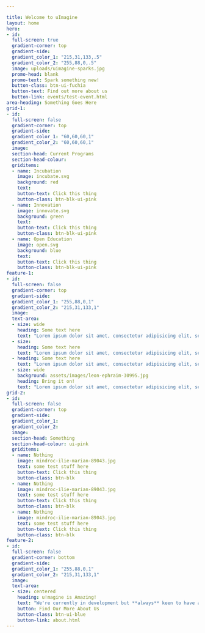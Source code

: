 ```yaml
---

title: Welcome to uImagine
layout: home
hero:
- id:
  full-screen: true
  gradient-corner: top
  gradient-side:
  gradient_color_1: "215,31,133,.5"
  gradient_color_2: "255,88,0,.5"
  image: uploads/uimagine-sparks.jpg
  promo-head: blank
  promo-text: Spark something new!
  button-class: btn-ui-fuchia
  button-text: Find out more about us
  button-link: events/test-event.html
area-heading: Something Goes Here
grid-1:
- id:   
  full-screen: false
  gradient-corner: top
  gradient-side:
  gradient_color_1: "60,60,60,1"
  gradient_color_2: "60,60,60,1"
  image:
  section-head: Current Programs
  section-head-colour:
  griditems:
  - name: Incubation
    image: incubate.svg
    background: red
    text:
    button-text: Click this thing
    button-class: btn-blk-ui-pink
  - name: Innovation
    image: innovate.svg
    background: green
    text:
    button-text: Click this thing
    button-class: btn-blk-ui-pink
  - name: Open Education
    image: open.svg
    background: blue
    text:
    button-text: Click this thing
    button-class: btn-blk-ui-pink
feature-1:
- id:   
  full-screen: false
  gradient-corner: top
  gradient-side:
  gradient_color_1: "255,88,0,1"
  gradient_color_2: "215,31,133,1"
  image:
  text-area:
  - size: wide
    heading: Some text here
    text: "Lorem ipsum dolor sit amet, consectetur adipisicing elit, sed do eiusmod tempor incididunt ut labore et dolore magna aliqua. Ut enim ad minim veniam, quis nostrud exercitation ullamco laboris nisi ut aliquip ex ea commodo consequat. Duis aute irure dolor in reprehenderit in voluptate velit esse cillum dolore eu fugiat nulla pariatur. Excepteur sint occaecat cupidatat non proident, sunt in culpa qui officia deserunt mollit anim id est laborum."
  - size:
    heading: Some text here
    text: "Lorem ipsum dolor sit amet, consectetur adipisicing elit, sed do eiusmod tempor incididunt ut labore et dolore magna aliqua. Ut enim ad minim veniam, quis nostrud exercitation ullamco laboris nisi ut aliquip ex ea commodo consequat. Duis aute irure dolor in reprehenderit in voluptate velit esse cillum dolore eu fugiat nulla pariatur. Excepteur sint occaecat cupidatat non proident, sunt in culpa qui officia deserunt mollit anim id est laborum."
  - heading: Some text here
    text: "Lorem ipsum dolor sit amet, consectetur adipisicing elit, sed do eiusmod tempor incididunt ut labore et dolore magna aliqua. Ut enim ad minim veniam, quis nostrud exercitation ullamco laboris nisi ut aliquip ex ea commodo consequat. Duis aute irure dolor in reprehenderit in voluptate velit esse cillum dolore eu fugiat nulla pariatur. Excepteur sint occaecat cupidatat non proident, sunt in culpa qui officia deserunt mollit anim id est laborum."
  - size: wide
    background: assets/images/leon-ephraim-30995.jpg
    heading: Bring it on!
    text: "Lorem ipsum dolor sit amet, consectetur adipisicing elit, sed do eiusmod tempor incididunt ut labore et dolore magna aliqua. Ut enim ad minim veniam, quis nostrud exercitation ullamco laboris nisi ut aliquip ex ea commodo consequat. Duis aute irure dolor in reprehenderit in voluptate velit esse cillum dolore eu fugiat nulla pariatur. Excepteur sint occaecat cupidatat non proident, sunt in culpa qui officia deserunt mollit anim id est laborum."
grid-2:
- id:   
  full-screen: false
  gradient-corner: top
  gradient-side:
  gradient_color_1:
  gradient_color_2:
  image:
  section-head: Something
  section-head-colour: ui-pink
  griditems:
  - name: Nothing
    image: mindroc-ilie-marian-89043.jpg
    text: some test stuff here
    button-text: Click this thing
    button-class: btn-blk
  - name: Nothing
    image: mindroc-ilie-marian-89043.jpg
    text: some test stuff here
    button-text: Click this thing
    button-class: btn-blk
  - name: Nothing
    image: mindroc-ilie-marian-89043.jpg
    text: some test stuff here
    button-text: Click this thing
    button-class: btn-blk
feature-2:
- id:
  full-screen: false
  gradient-corner: bottom
  gradient-side:
  gradient_color_1: "255,88,0,1"
  gradient_color_2: "215,31,133,1"
  image:
  text-area:
  - size: centered
    heading: u!magine is Amazing!
    text: "We're currently in development but **always** keen to have a chat and discuss the future. Feel free to get in touch with us, we'd love to pitch our idea and discuss AgTech in general. We love to consult on projects too - so if you're looking for some technical expertise let us know!"
    button: Find Our More About Us
    button-class: btn-ui-blue
    button-link: about.html
---
```

